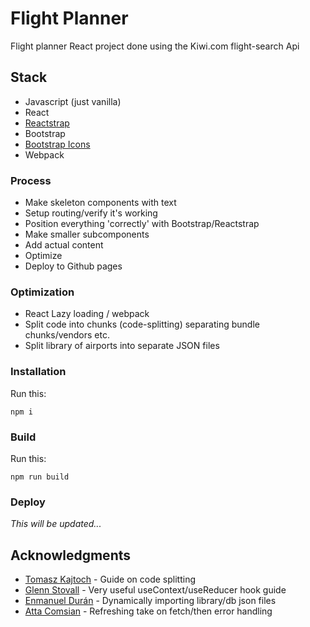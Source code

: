 # Flight Planner

Flight planner React project done using the Kiwi.com flight-search Api

## Stack
* Javascript (just vanilla)
* React
* [Reactstrap](https://reactstrap.github.io/)
* Bootstrap
* [Bootstrap Icons](https://github.com/twbs/icons)
* Webpack

### Process
* Make skeleton components with text
* Setup routing/verify it's working
* Position everything 'correctly' with Bootstrap/Reactstrap
* Make smaller subcomponents
* Add actual content
* Optimize
* Deploy to Github pages

### Optimization
- React Lazy loading / webpack
- Split code into chunks (code-splitting) separating bundle chunks/vendors etc.
- Split library of airports into separate JSON files

### Installation

Run this:

```
npm i
```

### Build

Run this:

```
npm run build
```

### Deploy

*This will be updated...*

## Acknowledgments
* [Tomasz Kajtoch](https://tsh.io/blog/code-splitting-with-react-webpack-for-frontend-optimisation/) - Guide on code splitting
* [Glenn Stovall](https://glennstovall.com/roll-your-own-redux/) - Very useful useContext/useReducer hook guide
* [Enmanuel Durán](https://enmascript.com/articles/2018/10/12/the-power-of-dynamic-imports-in-javascript-and-react) - Dynamically importing library/db json files
* [Atta Comsian](https://attacomsian.com/blog/javascript-fetch-api) - Refreshing take on fetch/then error handling
